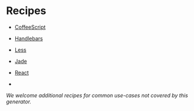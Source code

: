 # Recipes

- [CoffeeScript](coffeescript.md)
- [Handlebars](handlebars.md)
- [Less](less.md)
- [Jade](jade.md)
- [React](react.md)


-

*We welcome additional recipes for common use-cases not covered by this generator.*
